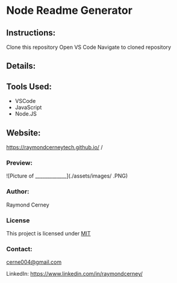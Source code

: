 # Node Readme Generator

## Instructions:
Clone this repository
Open VS Code
Navigate to cloned repository

## Details:

## Tools Used:

- VSCode
- JavaScript
- Node.JS

## Website:

https://raymondcerneytech.github.io/ /

### Preview:

![Picture of _____________](./assets/images/ .PNG)

### Author:

Raymond Cerney

### License

This project is licensed under [MIT](https://opensource.org/licenses/MIT)

### Contact:

cerne004@gmail.com

LinkedIn: https://www.linkedin.com/in/raymondcerney/
